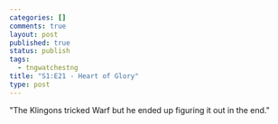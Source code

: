 ```yaml
--- 
categories: []
comments: true
layout: post
published: true
status: publish
tags: 
  - tngwatchestng
title: "S1:E21 - Heart of Glory"
type: post
---
```

"The Klingons tricked Warf but he ended up figuring it out in the end."
